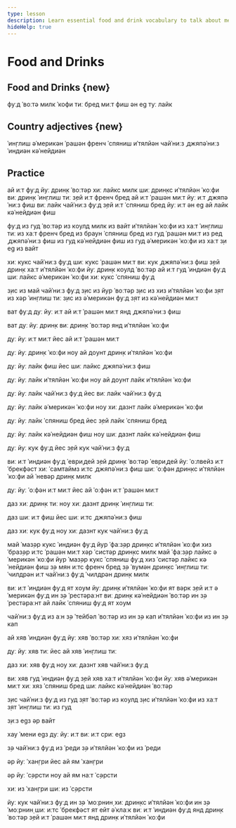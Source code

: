 ```yaml
---
type: lesson
description: Learn essential food and drink vocabulary to talk about meals, ordering at restaurants, and your food preferences
hideHelp: true
---
```


# Food and Drinks

## Food and Drinks {new}

фуːд
ˈвоːтə
милк
ˈкофи
тиː
бред
миːт
фиш
əн еg
туː лайк

## Country adjectives {new}

ˈин̣глиш
əˈмерикəн
ˈрашəн
френч
ˈспяниш
иˈтялйəн
чайˈниːз
ˌджяпəˈниːз
ˈиндиəн
кəˈнейдиəн

## Practice

ай иːт фуːд
йуː дрин̣к ˈвоːтəр
хиː лайкс милк
шиː дрин̣кс иˈтялйəн ˈкоːфи
виː дрин̣к ˈин̣глиш тиː
з̣ей иːт френч бред
ай иːт ˈрашəн миːт
йуː иːт ˌджяпəˈниːз фиш
виː лайк чайˈниːз фуːд
з̣ей иːт ˈспяниш бред
йуː иːт əн еg
ай лайк кəˈнейдиəн фиш

фуːд из гуд
ˈвоːтəр из кoулд
милк из вайт
иˈтялйəн ˈкоːфи из хаːт
ˈин̣глиш тиː из хаːт
френч бред из браун
ˈспяниш бред из гуд
ˈрашəн миːт из ред
ˌджяпəˈниːз фиш из гуд
кəˈнейдиəн фиш из гуд
əˈмерикəн ˈкоːфи из хаːт
з̣и еg из вайт

хиː кукс чайˈниːз фуːд
шиː кукс ˈрашəн миːт
виː кук ˌджяпəˈниːз фиш
з̣ей дрин̣к хаːт иˈтялйəн ˈкоːфи
йуː дрин̣к кoулд ˈвоːтəр
ай иːт гуд ˈиндиəн фуːд
шиː лайкс əˈмерикəн ˈкоːфи
хиː кукс ˈспяниш фуːд

з̣ис из май чайˈниːз фуːд
з̣ис из йур ˈвоːтəр
з̣ис из хиз иˈтялйəн ˈкоːфи
з̣ят из хəр ˈин̣глиш тиː
з̣ис из əˈмерикəн фуːд
з̣ят из кəˈнейдиəн миːт

ват фуːд дуː йуː иːт
ай иːт ˈрашəн миːт янд ˌджяпəˈниːз фиш

ват дуː йуː дрин̣к
виː дрин̣к ˈвоːтəр янд иˈтялйəн ˈкоːфи

дуː йуː иːт миːт
йес ай иːт ˈрашəн миːт

дуː йуː дрин̣к ˈкоːфи
нoу ай дoунт дрин̣к иˈтялйəн ˈкоːфи

дуː йуː лайк фиш
йес шиː лайкс ˌджяпəˈниːз фиш

дуː йуː лайк иˈтялйəн ˈкоːфи
нoу ай дoунт лайк иˈтялйəн ˈкоːфи

дуː йуː лайк чайˈниːз фуːд
йес виː лайк чайˈниːз фуːд

дуː йуː лайк əˈмерикəн ˈкоːфи
нoу хиː дазнт лайк əˈмерикəн ˈкоːфи

дуː йуː лайк ˈспяниш бред
йес з̣ей лайк ˈспяниш бред

дуː йуː лайк кəˈнейдиəн фиш
нoу шиː дазнт лайк кəˈнейдиəн фиш

дуː йуː кук фуːд
йес з̣ей кук чайˈниːз фуːд

виː иːт ˈиндиəн фуːд ˈевриˌдей
з̣ей дрин̣к ˈвоːтəр ˈевриˌдей
йуː ˈоːлвейз иːт ˈбрекфəст
хиː ˈсамтаймз иːтс ˌджяпəˈниːз фиш
шиː ˈоːфəн дрин̣кс иˈтялйəн ˈкоːфи
ай ˈневəр дрин̣к милк

дуː йуː ˈоːфəн иːт миːт
йес ай ˈоːфəн иːт ˈрашəн миːт

даз хиː дрин̣к тиː
нoу хиː дазнт дрин̣к ˈин̣глиш тиː

даз шиː иːт фиш
йес шиː иːтс ˌджяпəˈниːз фиш

даз хиː кук фуːд
нoу хиː дазнт кук чайˈниːз фуːд

май ˈмаз̣əр кукс ˈиндиəн фуːд
йур ˈфаːз̣əр дрин̣кс иˈтялйəн ˈкоːфи
хиз ˈбраз̣əр иːтс ˈрашəн миːт
хəр ˈсистəр дрин̣кс милк
май ˈфаːз̣əр лайкс əˈмерикəн ˈкоːфи
йур ˈмаз̣əр кукс ˈспяниш фуːд
хиз ˈсистəр лайкс кəˈнейдиəн фиш
з̣ə мян иːтс френч бред
з̣ə ˈвумəн дрин̣кс ˈин̣глиш тиː
ˈчилдрəн иːт чайˈниːз фуːд
ˈчилдрəн дрин̣к милк

виː иːт ˈиндиəн фуːд ят хoум
йуː дрин̣к иˈтялйəн ˈкоːфи ят вəрк
з̣ей иːт əˈмерикəн фуːд ин з̣ə ˈрестəраːнт
виː дрин̣к кəˈнейдиəн ˈвоːтəр ин з̣ə ˈрестəраːнт
ай лайк ˈспяниш фуːд ят хoум

чайˈниːз фуːд из аːн з̣ə ˈтейбəл
ˈвоːтəр из ин з̣ə кап
иˈтялйəн ˈкоːфи из ин з̣ə кап

ай хяв ˈиндиəн фуːд
йуː хяв ˈвоːтəр
хиː хяз иˈтялйəн ˈкоːфи

дуː йуː хяв тиː
йес ай хяв ˈин̣глиш тиː

даз хиː хяв фуːд
нoу хиː дазнт хяв чайˈниːз фуːд

виː хяв гуд ˈиндиəн фуːд
з̣ей хяв хаːт иˈтялйəн ˈкоːфи
йуː хяв əˈмерикəн миːт
хиː хяз ˈспяниш бред
шиː лайкс кəˈнейдиəн ˈвоːтəр

з̣ис чайˈниːз фуːд из гуд
з̣ят ˈвоːтəр из кoулд
з̣ис иˈтялйəн ˈкоːфи из хаːт
з̣ят ˈин̣глиш тиː из гуд

з̣иːз еgз əр вайт

хау ˈмени еgз дуː йуː иːт
виː иːт с̣риː еgз

з̣ə чайˈниːз фуːд из ˈреди
з̣ə иˈтялйəн ˈкоːфи из ˈреди

əр йуː ˈхан̣гри
йес ай ям ˈхан̣гри

əр йуː ˈс̣əрсти
нoу ай ям наːт ˈс̣əрсти

хиː из ˈхан̣гри
шиː из ˈс̣əрсти

йуː кук чайˈниːз фуːд ин з̣ə ˈмоːрнин̣
хиː дрин̣кс иˈтялйəн ˈкоːфи ин з̣ə ˈмоːрнин̣
шиː иːтс ˈбрекфəст ят ейт əˈклаːк
виː иːт ˈиндиəн фуːд янд дрин̣к ˈвоːтəр
з̣ей иːт ˈрашəн миːт янд дрин̣к иˈтялйəн ˈкоːфи
